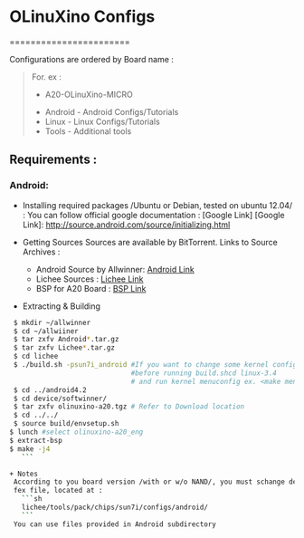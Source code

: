   # OLinuXino Configs
 =======================

 Configurations are ordered by Board name :
 > For. ex :   
 > * A20-OLinuXino-MICRO
 >  + Android - Android Configs/Tutorials
 >  + Linux   - Linux Configs/Tutorials 
 >  + Tools   - Additional tools 

 ## Requirements :
  ### Android:  
+ Installing required packages /Ubuntu or Debian, tested on ubuntu 12.04/ :
  You can follow official google documentation : [Google Link]
  [Google Link]: <http://source.android.com/source/initializing.html> 
			  

+  Getting Sources
      Sources are available by BitTorrent. Links to Source Archives :  
      + Android Source by Allwinner: [Android Link]
      + Lichee Sources             : [Lichee Link]  
      + BSP for A20 Board          : [BSP Link]         


  [Android Link]: <https://www.olimex.com/wiki/images/f/fd/Android4.2-v3.0.torrent>    
  [Lichee Link]: <https://www.olimex.com/wiki/images/0/0c/Lichee-v3.0.torrent>
  [BSP Link]: <https://www.olimex.com/wiki/images/0/0c/Lichee-v3.0.torrent>

+ Extracting & Building
 ```bash
  $ mkdir ~/allwinner
  $ cd ~/allwiiner
  $ tar zxfv Android*.tar.gz
  $ tar zxfv Lichee*.tar.gz
  $ cd lichee
  $ ./build.sh -psun7i_android #If you want to change some kernel config options 
                               #before running build.shcd linux-3.4 
                               # and run kernel menuconfig ex. <make menuconfig>
  $ cd ../android4.2
  $ cd device/softwinner/ 
  $ tar zxfv olinuxino-a20.tgz # Refer to Download location
  $ cd ../../
  $ source build/envsetup.sh
$ lunch #select olinuxino-a20_eng
$ extract-bsp
$ make -j4                              
    ```

+ Notes
  According to you board version /with or w/o NAND/, you must schange default 
  fex file, located at :
    ```sh
    lichee/tools/pack/chips/sun7i/configs/android/
    ```
  You can use files provided in Android subdirectory 
  

